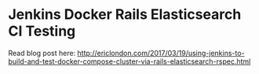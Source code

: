 # Jenkins Docker Rails Elasticsearch CI Testing

Read blog post here: http://ericlondon.com/2017/03/19/using-jenkins-to-build-and-test-docker-compose-cluster-via-rails-elasticsearch-rspec.html
